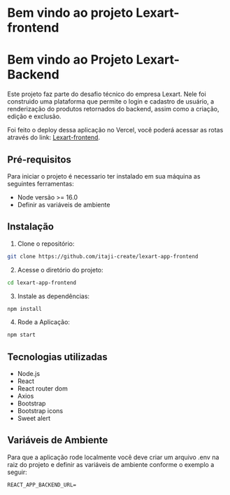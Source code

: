 # Bem vindo ao projeto Lexart-frontend

# Bem vindo ao Projeto Lexart-Backend

Este projeto faz parte do desafio técnico do empresa Lexart. Nele foi construido uma plataforma que permite o login e cadastro de usuário, a renderização do produtos retornados do backend, assim como a criação, edição e exclusão.

Foi feito o deploy dessa aplicação no Vercel, você poderá acessar as rotas através do link: [Lexart-frontend](https://lexart-app-frontend.vercel.app).

## Pré-requisitos

Para iniciar o projeto é necessario ter instalado em sua máquina as seguintes ferramentas:

- Node versão >= 16.0
- Definir as variáveis de ambiente

## Instalação

1. Clone o repositório:
```bash
git clone https://github.com/itaji-create/lexart-app-frontend
```

2. Acesse o diretório do projeto:
```bash 
cd lexart-app-frontend
```
3. Instale as dependências:
```bash
npm install
```
4. Rode a Aplicação:
```bash
npm start
```

## Tecnologias utilizadas

- Node.js
- React
- React router dom
- Axios
- Bootstrap
- Bootstrap icons
- Sweet alert

## Variáveis de Ambiente

Para que a aplicação rode localmente você deve criar um arquivo .env na raiz do projeto e definir as variáveis de ambiente conforme o exemplo a seguir:

````
REACT_APP_BACKEND_URL=
````
